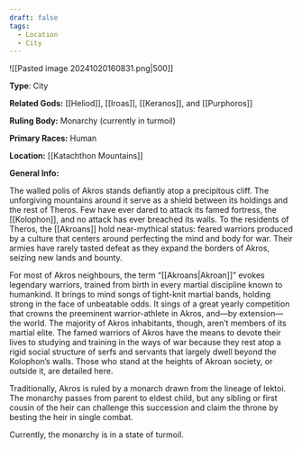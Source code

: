 ```yaml
---
draft: false
tags:
  - Location
  - City
---
```

![[Pasted image 20241020160831.png|500]]

**Type**: City

**Related Gods:** [[Heliod]], [[Iroas]], [[Keranos]], and [[Purphoros]]

**Ruling Body:** Monarchy (currently in turmoil)

**Primary Races:** Human

**Location:** [[Katachthon Mountains]]

**General Info:** 

The walled polis of Akros stands defiantly atop a precipitous cliff. The unforgiving mountains around it serve as a shield between its holdings and the rest of Theros. Few have ever dared to attack its famed fortress, the [[Kolophon]], and no attack has ever breached its walls. To the residents of Theros, the [[Akroans]] hold near-mythical status: feared warriors produced by a culture that centers around perfecting the mind and body for war. Their armies have rarely tasted defeat as they expand the borders of Akros, seizing new lands and bounty.

For most of Akros neighbours, the term “[[Akroans|Akroan]]” evokes legendary warriors, trained from birth in every martial discipline known to humankind. It brings to mind songs of tight-knit martial bands, holding strong in the face of unbeatable odds. It sings of a great yearly competition that crowns the preeminent warrior-athlete in Akros, and—by extension—the world. The majority of Akros inhabitants, though, aren’t members of its martial elite. The famed warriors of Akros have the means to devote their lives to studying and training in the ways of war because they rest atop a rigid social structure of serfs and servants that largely dwell beyond the Kolophon’s walls. Those who stand at the heights of Akroan society, or outside it, are detailed here.

Traditionally, Akros is ruled by a monarch drawn from the lineage of lektoi. The monarchy passes from parent to eldest child, but any sibling or first cousin of the heir can challenge this succession and claim the throne by besting the heir in single combat. 

Currently, the monarchy is in a state of turmoil.